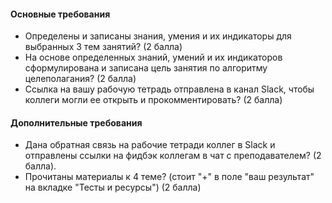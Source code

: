 #### Основные требования

* Определены и записаны знания, умения и их индикаторы для выбранных 3 тем занятий? (2 балла)
* На основе определенных знаний, умений и их индикаторов сформулирована и записана цель занятия по алгоритму целеполагания? (2 балла)
* Ссылка на вашу рабочую тетрадь отправлена в канал Slack, чтобы коллеги могли ее открыть и прокомментировать? (2 балла)

#### Дополнительные требования

* Дана обратная связь на рабочие тетради коллег в Slack и отправлены ссылки на фидбэк коллегам в чат с преподавателем? (2 балла).
* Прочитаны материалы к 4 теме? (стоит "+" в поле "ваш результат" на вкладке "Тесты и ресурсы") (2 балла)
